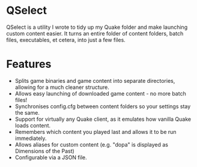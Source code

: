 # QSelect

QSelect is a utility I wrote to tidy up my Quake folder and make launching custom content easier. It turns an entire folder of content folders, batch files, executables, et cetera, into just a few files.

# Features

 - Splits game binaries and game content into separate directories, allowing for a much cleaner structure.
 - Allows easy launching of downloaded game content - no more batch files!
 - Synchronises config.cfg between content folders so your settings stay the same.
 - Support for virtually any Quake client, as it emulates how vanilla Quake loads content.
 - Remembers which content you played last and allows it to be run immediately.
 - Allows aliases for custom content (e.g. "dopa" is displayed as Dimensions of the Past)
 - Configurable via a JSON file.
